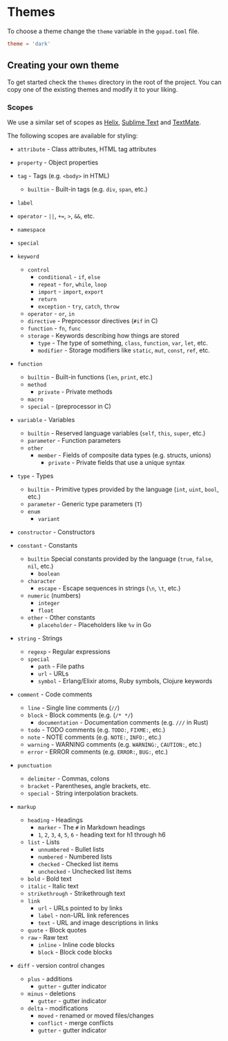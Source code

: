 # Themes

To choose a theme change the `theme` variable in the `gopad.toml` file.

```toml
theme = 'dark'
```

## Creating your own theme

To get started check the `themes` directory in the root of the project. You can copy one of the existing themes and modify it to your liking.

### Scopes

We use a similar set of scopes as [Helix](https://helix-editor.com/), [Sublime Text](https://www.sublimetext.com/docs/scope_naming.html)
and [TextMate](https://macromates.com/manual/en/language_grammars).

The following scopes are available for styling:

- `attribute` - Class attributes, HTML tag attributes
- `property` - Object properties
- `tag` - Tags (e.g. `<body>` in HTML)
    - `builtin` - Built-in tags (e.g. `div`, `span`, etc.)
- `label`
- `operator` - `||`, `+=`, `>`, `&&`, etc.
- `namespace`
- `special`

- `keyword`
    - `control`
        - `conditional` - `if`, `else`
        - `repeat` - `for`, `while`, `loop`
        - `import` - `import`, `export`
        - `return`
        - `exception` - `try`, `catch`, `throw`
    - `operator` - `or`, `in`
    - `directive` - Preprocessor directives (`#if` in C)
    - `function` - `fn`, `func`
    - `storage` - Keywords describing how things are stored
        - `type` - The type of something, `class`, `function`, `var`, `let`, etc.
        - `modifier` - Storage modifiers like `static`, `mut`, `const`, `ref`, etc.

- `function`
    - `builtin` - Built-in functions (`len`, `print`, etc.)
    - `method`
        - `private` - Private methods
    - `macro`
    - `special` - (preprocessor in C)

- `variable` - Variables
    - `builtin` - Reserved language variables (`self`, `this`, `super`, etc.)
    - `parameter` - Function parameters
    - `other`
        - `member` - Fields of composite data types (e.g. structs, unions)
            - `private` - Private fields that use a unique syntax

- `type` - Types
    - `builtin` - Primitive types provided by the language (`int`, `uint`, `bool`, etc.)
    - `parameter` - Generic type parameters (`T`)
    - `enum`
        - `variant`
- `constructor` - Constructors

- `constant` - Constants
    - `builtin` Special constants provided by the language (`true`, `false`, `nil`, etc.)
        - `boolean`
    - `character`
        - `escape` - Escape sequences in strings (`\n`, `\t`, etc.)
    - `numeric` (numbers)
        - `integer`
        - `float`
    - `other` - Other constants
        - `placeholder` - Placeholders like `%v` in Go

- `string` - Strings
    - `regexp` - Regular expressions
    - `special`
        - `path` - File paths
        - `url` - URLs
        - `symbol` - Erlang/Elixir atoms, Ruby symbols, Clojure keywords

- `comment` - Code comments
    - `line` - Single line comments (`//`)
    - `block` - Block comments (e.g. (`/* */`)
        - `documentation` - Documentation comments (e.g. `///` in Rust)
    - `todo` - TODO comments (e.g. `TODO:`, `FIXME:`, etc.)
    - `note` - NOTE comments (e.g. `NOTE:`, `INFO:`, etc.)
    - `warning` - WARNING comments (e.g. `WARNING:`, `CAUTION:`, etc.)
    - `error` - ERROR comments (e.g. `ERROR:`, `BUG:`, etc.)

- `punctuation`
    - `delimiter` - Commas, colons
    - `bracket` - Parentheses, angle brackets, etc.
    - `special` - String interpolation brackets.

- `markup`
    - `heading` - Headings
        - `marker` - The `#` in Markdown headings
        - `1`, `2`, `3`, `4`, `5`, `6` - heading text for h1 through h6
    - `list` - Lists
        - `unnumbered` - Bullet lists
        - `numbered` - Numbered lists
        - `checked` - Checked list items
        - `unchecked` - Unchecked list items
    - `bold` - Bold text
    - `italic` - Italic text
    - `strikethrough` - Strikethrough text
    - `link`
        - `url` - URLs pointed to by links
        - `label` - non-URL link references
        - `text` - URL and image descriptions in links
    - `quote` - Block quotes
    - `raw` - Raw text
        - `inline` - Inline code blocks
        - `block` - Block code blocks

- `diff` - version control changes
    - `plus` - additions
        - `gutter` - gutter indicator
    - `minus` - deletions
        - `gutter` - gutter indicator
    - `delta` - modifications
        - `moved` - renamed or moved files/changes
        - `conflict` - merge conflicts
        - `gutter` - gutter indicator
